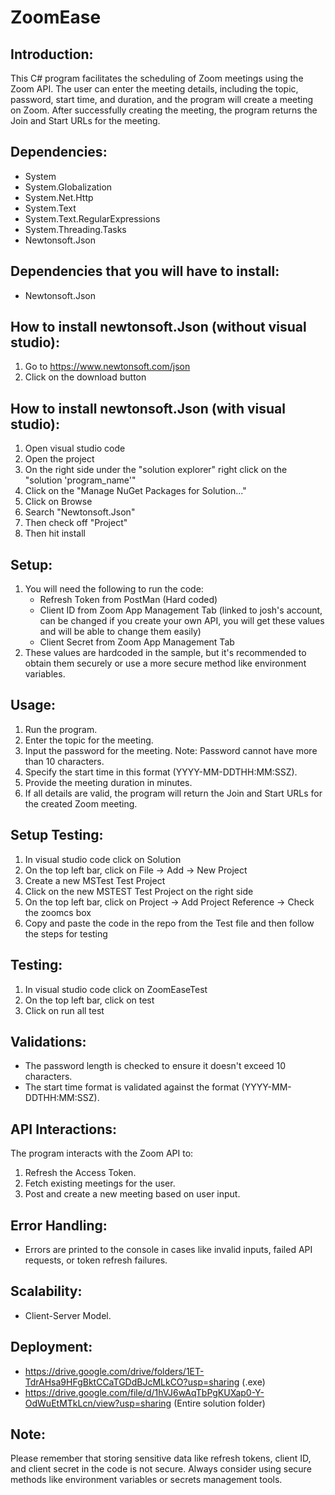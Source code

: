 ZoomEase
======================
Introduction:
-------------
This C# program facilitates the scheduling of Zoom meetings using the Zoom API. The user can enter the meeting details, including the topic, password, start time, and duration, and the program will create a meeting on Zoom. After successfully creating the meeting, the program returns the Join and Start URLs for the meeting.

Dependencies:
-------------
- System
- System.Globalization
- System.Net.Http
- System.Text
- System.Text.RegularExpressions
- System.Threading.Tasks
- Newtonsoft.Json

Dependencies that you will have to install:
-------------
- Newtonsoft.Json

How to install newtonsoft.Json (without visual studio):
-------------
1. Go to https://www.newtonsoft.com/json
2. Click on the download button

How to install newtonsoft.Json (with visual studio):
-------------
1. Open visual studio code
2. Open the project
3. On the right side under the "solution explorer" right click on the "solution 'program_name'"
4. Click on the "Manage NuGet Packages for Solution..."
5. Click on Browse
6. Search "Newtonsoft.Json"
7. Then check off "Project"
8. Then hit install

Setup:
------
1. You will need the following to run the code:
    - Refresh Token from PostMan (Hard coded)
    - Client ID from Zoom App Management Tab (linked to josh's account, can be changed if you create your own API, you will get these values and will be able to change them easily)
    - Client Secret from Zoom App Management Tab
2. These values are hardcoded in the sample, but it's recommended to obtain them securely or use a more secure method like environment variables.

Usage:
------
1. Run the program.
2. Enter the topic for the meeting.
3. Input the password for the meeting. Note: Password cannot have more than 10 characters.
4. Specify the start time in this format (YYYY-MM-DDTHH:MM:SSZ).
5. Provide the meeting duration in minutes.
6. If all details are valid, the program will return the Join and Start URLs for the created Zoom meeting.

Setup Testing:
---------------
1. In visual studio code click on Solution
2. On the top left bar, click on File -> Add -> New Project
3. Create a new MSTest Test Project
4. Click on the new MSTEST Test Project on the right side
5. On the top left bar, click on Project -> Add Project Reference -> Check the zoomcs box
6. Copy and paste the code in the repo from the Test file and then follow the steps for testing

Testing:
---------------
1. In visual studio code click on ZoomEaseTest
2. On the top left bar, click on test
3. Click on run all test

Validations:
------------
- The password length is checked to ensure it doesn't exceed 10 characters.
- The start time format is validated against the format (YYYY-MM-DDTHH:MM:SSZ).

API Interactions:
-----------------
The program interacts with the Zoom API to:
1. Refresh the Access Token.
2. Fetch existing meetings for the user.
3. Post and create a new meeting based on user input.

Error Handling:
---------------
- Errors are printed to the console in cases like invalid inputs, failed API requests, or token refresh failures.

Scalability:
---------------
- Client-Server Model.

Deployment:
---------------
- https://drive.google.com/drive/folders/1ET-TdrAHsa9HFgBktCCaTGDdBJcMLkCO?usp=sharing (.exe)
- https://drive.google.com/file/d/1hVJ6wAqTbPgKUXap0-Y-OdWuEtMTkLcn/view?usp=sharing (Entire solution folder)

Note:
-----
Please remember that storing sensitive data like refresh tokens, client ID, and client secret in the code is not secure. Always consider using secure methods like environment variables or secrets management tools.
